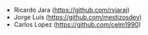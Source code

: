 - Ricardo Jara (https://github.com/rvjaraj)
- Jorge Luis (https://github.com/mestizosdev)
- Carlos Lopez (https://github.com/celm1990)
